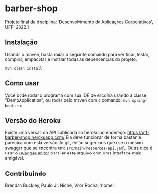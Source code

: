 # barber-shop

Projeto final da disciplina: 'Desenvolvimento de Aplicações Corporativas', UFF: 2022.1

## Instalação

Usando o maven, basta rodar o seguinte comando para verificar, testar, compilar, empacotar e instalar todas as dependências do projeto.

```
mvn clean install
```

## Como usar

Você pode rodar o programa com sua IDE de escolha usando a classe "DemoApplication", ou rodar pelo maven com o comando:  `mvn spring-boot:run`.

## Versão do Heroku

Existe uma versão da API publicada no heroku no endereço: https://uff-barber-shop.herokuapp.com/
Ela deve funcionar de forma bastante parecida com esta versão do git, então sugerimos que use o mesmo swagger que se encontra em: `src/main/resources/api.yaml`.
Outra dica é usar o [swagger editor](https://editor.swagger.io/) para ler este arquivo com uma interface mais amigável.

## Contribuindo

Brendan Buckley, Paulo Jr. Niche, Vitor Rocha, 'nome'.
